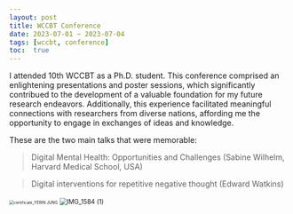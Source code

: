 ```yaml
---
layout: post
title: WCCBT Conference
date: 2023-07-01 ~ 2023-07-04 
tags: [wccbt, conference]
toc:  true
---
```

I attended 10th WCCBT as a Ph.D. student. This conference comprised an enlightening presentations and poster sessions, which significantly contribued to the development of a valuable foundation for my future research endeavors. Additionally, this experience facilitated meaningful connections with researchers from diverse nations, affording me the opportunity to engage in exchanges of ideas and knowledge.  



These are the two main talks that were memorable: 

> Digital Mental Health: Opportunities and Challenges (Sabine Wilhelm, Harvard Medical School, USA)

> Digital interventions for repetitive negative thought (Edward Watkins)





<img src="/Users/yerinjung/Downloads/certificate_YERIN JUNG.PNG" alt="certificate_YERIN JUNG" style="zoom:50%;" />

<img src="/Users/yerinjung/Desktop/IMG_1584 (1).jpg" alt="IMG_1584 (1)" style="zoom:80%;" />

